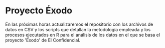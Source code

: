 # Proyecto Éxodo

En las próximas horas actualizaremos el repositorio con los archivos de datos en CSV y los scripts que detallan la metodología empleada y los procesos ejecutados en R para el análisis de los datos en el que se basa el proyecto 'Éxodo' de El Confidencial.